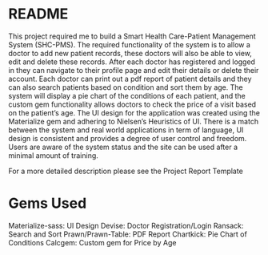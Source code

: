 # README
This project required me to build a Smart Health Care-Patient Management  System (SHC-PMS). The required functionality of the system is to allow a doctor to add new patient records, these doctors will also be able to view, edit and delete these records. After each doctor has registered and logged in they can navigate to their profile page and edit their details or delete their account. Each doctor can print out a pdf report of patient details and they can also search patients based on condition and sort them by age. The system will display a pie chart of the conditions of each patient, and the custom gem functionality allows doctors to check the price of a visit based on the patient’s age. The UI design for the application was created using the Materialize gem and adhering to Nielsen’s Heuristics of UI. There is a match between the system and real world applications in term of language, UI design is consistent and provides a degree of user control and freedom. Users are aware of the system status and the site can be used after a minimal amount of training.

For a more detailed description please see the Project Report Template

# Gems Used
Materialize-sass: UI Design 
Devise: Doctor Registration/Login
Ransack: Search and Sort
Prawn/Prawn-Table: PDF Report
Chartkick: Pie Chart of Conditions
Calcgem: Custom gem for Price by Age

